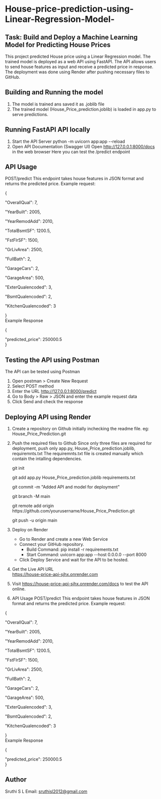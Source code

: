 # House-price-prediction-using-Linear-Regression-Model-
## Task:  Build and Deploy a Machine Learning Model for Predicting House Prices
This project predicted House price using a Linear Regression model. The trained model is deployed as a web API using FastAPI. The API allows users to send house features as input and receive a predicted price in response. The deployment was done using Render after pushing necessary files to GitHub.
## Building and Running the model
1. The model is trained ans saved it as .joblib file
2. The trained model (House_Price_prediction.joblib) is loaded in app.py to serve predictions.

## Running FastAPI API locally
1. Start the API Server
   python -m uvicorn app:app --reload
2. Open API Documentation (Swagger UI)
   Open http://127.0.0.1:8000/docs in the web browser
   Here you can test the /predict endpoint
## API Usage
POST/predict
This endpoint takes house features in JSON format and returns the predicted price.
Example request:
 <p>{<br>
    <p>"OverallQual": 7, <br>
   <p> "YearBuilt": 2005, <br>
    <p>"YearRemodAdd": 2010, <br>
    <p>"TotalBsmtSF": 1200.5, <br>
   <p> "FstFlrSF": 1500, <br>
   <p> "GrLivArea": 2500, <br>
   <p> "FullBath": 2, <br>
    <p>"GarageCars": 2, <br>
   <p> "GarageArea": 500, <br>
   <p> "ExterQualencoded": 3, <br>
   <p> "BsmtQualencoded": 2, <br>
   <p> "KitchenQualencoded": 3 <br>
  <p>} <br>
Example Response<br>
 <p>{<br>
    <p> "predicted_price": 250000.5 <br>
} <br>

## Testing the API using Postman
The API can be tested using Postman
1. Open postman > Create New Request
2. Select POST method
3. Enter the URL http://127.0.0.1:8000/predict
4. Go to Body > Raw > JSON and enter the example request data
5. Click Send and check the response

## Deploying API using Render
1. Create a repository on Github initially inchecking the readme file. 
   eg: House_Price_Prediction.git
2. Push the required files to Github
   Since only three files are required for deployment, push only app.py, House_Price_prediction.joblib, requiremnts.txt
   The requiremnts.txt file is created manually which contain the intalling dependencies.
   <p>git init<br>  
   <p> git add app.py House_Price_prediction.joblib requirements.txt <br>
   <p>git commit -m "Added API and model for deployment"  <br>
   <p> git branch -M main  <br>
   <p> git remote add origin https://github.com/yourusername/House_Price_Prediction.git  <br>
   <p> git push -u origin main  <br>

3. Deploy on Render
   * Go to Render and create a new Web Service
   * Connect your GitHub repository.
      * Build Command: pip install -r requirements.txt
      * Start Command: uvicorn app:app --host 0.0.0.0 --port 8000
   * Click Deploy Service and wait for the API to be hosted.
4. Get the Live API URL <br>
 https://house-price-api-sjhx.onrender.com
5. Visit  https://house-price-api-sjhx.onrender.com/docs to test the API online.
6. API Usage
POST/predict
   This endpoint takes house features in JSON format and returns the predicted price.
   Example request:
 <p>{<br>
    <p>"OverallQual": 7, <br>
   <p> "YearBuilt": 2005, <br>
    <p>"YearRemodAdd": 2010, <br>
    <p>"TotalBsmtSF": 1200.5, <br>
   <p> "FstFlrSF": 1500, <br>
   <p> "GrLivArea": 2500, <br>
   <p> "FullBath": 2, <br>
    <p>"GarageCars": 2, <br>
   <p> "GarageArea": 500, <br>
   <p> "ExterQualencoded": 3, <br>
   <p> "BsmtQualencoded": 2, <br>
   <p> "KitchenQualencoded": 3 <br>
  <p>} <br>
Example Response<br>
 <p>{<br>
    <p> "predicted_price": 250000.5 <br>
} <br>

## Author
Sruthi S L
Email: sruthisl2012@gmail.com
   
   
     
   
